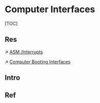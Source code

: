 # Computer Interfaces

[TOC]



## Res
↗ [ASM /Interrupts](../../../👩‍💻%20Languages%20Programming/ASM/⚡️%20ASM%20Advance/Interrupts/Interrupts.md)

↗ [Computer Booting Interfaces](../../../🥷🏼%20Operating%20System%20(Tech)/🥻%20Firmware/Computer%20Booting%20Interfaces/Computer%20Booting%20Interfaces.md)




## Intro


## Ref

